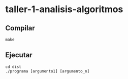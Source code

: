 # taller-1-analisis-algoritmos

## Compilar
`make`

## Ejecutar
``` 
cd dist
./programa [argumento1] [argumento_n]
```
